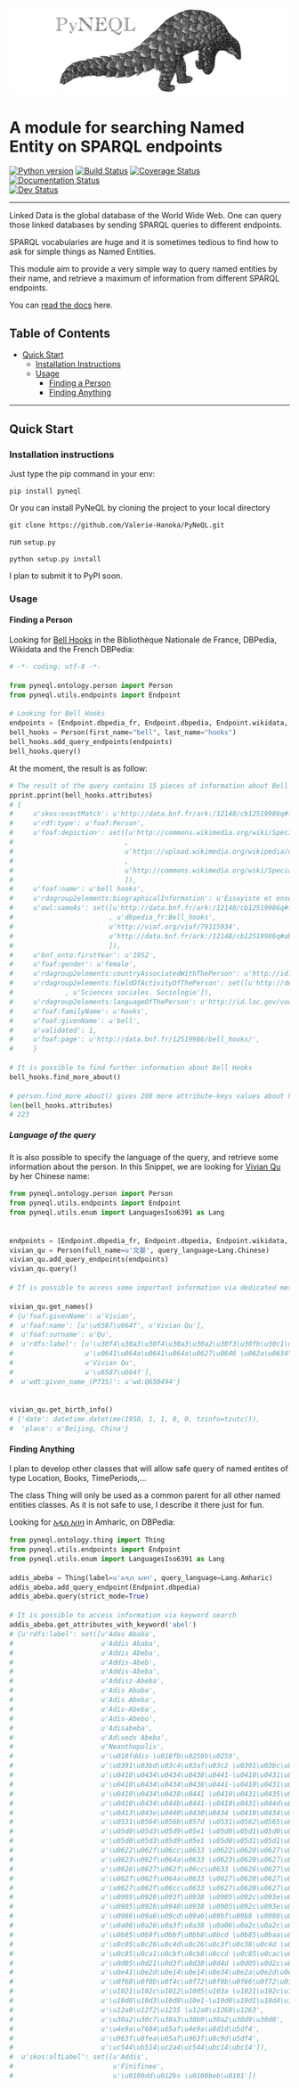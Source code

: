 ![PyNeQL](https://github.com/Valerie-Hanoka/PyNeQL/blob/master/illustration.png)


A module for searching Named Entity on SPARQL endpoints
===========================================================

[![Python version](https://img.shields.io/badge/python-2.7%2C%203.6-ff69b4.svg)](https://img.shields.io/badge/python-2.7%2C%203.6-ff69b4.svg)
[![Build Status](https://travis-ci.org/Valerie-Hanoka/PyNeQL.svg?branch=master)](https://travis-ci.org/Valerie-Hanoka/PyNeQL)
[![Coverage Status](https://coveralls.io/repos/github/Valerie-Hanoka/PyNeQL/badge.svg?branch=master)](https://coveralls.io/github/Valerie-Hanoka/PyNeQL?branch=master)
[![Documentation Status](https://readthedocs.org/projects/pyneql/badge/?version=latest)](http://pyneql.readthedocs.io/en/latest/?badge=latest)               
[![Dev Status](https://img.shields.io/badge/status-development%20%C2%AF%5C__(%E3%83%84)__%2F%C2%AF-lightgrey.svg)](https://img.shields.io/badge/status-development%20%C2%AF%5C__(%E3%83%84)__%2F%C2%AF-lightgrey.svg)

---------------


Linked Data is the global database of the World Wide Web.
One can query those linked databases by sending SPARQL queries to different endpoints.

SPARQL vocabularies are huge and it is sometimes tedious to find how to ask for simple
things as Named Entities.

This module aim to provide a very simple way to query named entities by their name, and retrieve
a maximum of information from different SPARQL endpoints.

You can [read the docs](https://pyneql.readthedocs.io/) here.

Table of Contents
-----------------  

- [Quick Start](#quick-start)
    - [Installation Instructions](#installation-instructions)
    - [Usage](#usage)
        - [Finding a Person](#finding-person)
        - [Finding Anything](#finding-anything)

-----------

## Quick Start
<div id='quick-start'/>


### Installation instructions
<div id='installation-instructions'/>

Just type the pip command in your env:

    pip install pyneql


Or you can install PyNeQL by cloning the project to your local directory

    git clone https://github.com/Valerie-Hanoka/PyNeQL.git

run `setup.py` 

    python setup.py install


I plan to submit it to PyPI soon.


### Usage
<div id='usage'/>


#### Finding a Person
<div id='finding-person'/>

Looking for [Bell Hooks](https://fr.wikipedia.org/wiki/Bell_hooks) in the Bibliothèque Nationale de France, DBPedia, Wikidata and the French DBPedia:

```python
# -*- coding: utf-8 -*-

from pyneql.ontology.person import Person
from pyneql.utils.endpoints import Endpoint

# Looking for Bell Hooks
endpoints = [Endpoint.dbpedia_fr, Endpoint.dbpedia, Endpoint.wikidata, Endpoint.bnf]
bell_hooks = Person(first_name="bell", last_name="hooks")
bell_hooks.add_query_endpoints(endpoints)
bell_hooks.query()
```

At the moment, the result is as follow:

```python
# The result of the query contains 15 pieces of information about Bell Hooks.
pprint.pprint(bell_hooks.attributes)
# {
#     u'skos:exactMatch': u'http://data.bnf.fr/ark:/12148/cb12519986q#foaf:Person',
#     u'rdf:type': u'foaf:Person',
#     u'foaf:depiction': set([u'http://commons.wikimedia.org/wiki/Special:FilePath/Bellhooks.jpg?width=300'
#                            ,
#                            u'https://upload.wikimedia.org/wikipedia/commons/7/7b/Bellhooks.jpg'
#                            ,
#                            u'http://commons.wikimedia.org/wiki/Special:FilePath/Bellhooks.jpg'
#                            ]),
#     u'foaf:name': u'bell hooks',
#     u'rdagroup2elements:biographicalInformation': u'Essayiste et enseignante. - Militante f\xe9minisme et contre la s\xe9gragation raciale. - Fondatrice, en 2014, du bell hooks Institute, Berea College (Ky., \xc9tats-Unis). - Pseudonyme de Gloria Jean Watkins',
#     u'owl:sameAs': set([u'http://data.bnf.fr/ark:/12148/cb12519986q#foaf:Person'
#                        , u'dbpedia_fr:Bell_hooks',
#                        u'http://viaf.org/viaf/79115934',
#                        u'http://data.bnf.fr/ark:/12148/cb12519986q#about'
#                        ]),
#     u'bnf_onto:firstYear': u'1952',
#     u'foaf:gender': u'female',
#     u'rdagroup2elements:countryAssociatedWithThePerson': u'http://id.loc.gov/vocabulary/countries/xxu',
#     u'rdagroup2elements:fieldOfActivityOfThePerson': set([u'http://dewey.info/class/300/'
#             , u'Sciences sociales. Sociologie']),
#     u'rdagroup2elements:languageOfThePerson': u'http://id.loc.gov/vocabulary/iso639-2/eng',
#     u'foaf:familyName': u'hooks',
#     u'foaf:givenName': u'bell',
#     u'validated': 1,
#     u'foaf:page': u'http://data.bnf.fr/12519986/bell_hooks/',
#     }

# It is possible to find further information about Bell Hooks
bell_hooks.find_more_about()

# person.find_more_about() gives 208 more attribute-keys values about her:
len(bell_hooks.attributes)
# 223
```

##### Language of the query

It is also possible to specify the language of the query, 
and retrieve some information about the person. In this Snippet, we are looking 
for [Vivian Qu](https://en.wikipedia.org/wiki/Vivian_Qu) by her Chinese name:


```python 
from pyneql.ontology.person import Person
from pyneql.utils.endpoints import Endpoint
from pyneql.utils.enum import LanguagesIso6391 as Lang


endpoints = [Endpoint.dbpedia_fr, Endpoint.dbpedia, Endpoint.wikidata, Endpoint.bnf]
vivian_qu = Person(full_name=u'文晏', query_language=Lang.Chinese)
vivian_qu.add_query_endpoints(endpoints)
vivian_qu.query()

# If is possible to access some important information via dedicated methods

vivian_qu.get_names()
# {u'foaf:givenName': u'Vivian',
#  u'foaf:name': [u'\u6587\u664f', u'Vivian Qu'],
#  u'foaf:surname': u'Qu',
#  u'rdfs:label': [u'\u30f4\u30a3\u30f4\u30a3\u30a2\u30f3\u30fb\u30c1\u30e5\u30a4',
#                  u'\u0641\u064a\u0641\u064a\u0627\u0646 \u062a\u0634\u0648',
#                  u'Vivian Qu',
#                  u'\u6587\u664f'],
#  u'wdt:given_name_(P735)': u'wd:Q650494'}


vivian_qu.get_birth_info()
# {'date': datetime.datetime(1950, 1, 1, 0, 0, tzinfo=tzutc()),
#  'place': u'Beijing, China'}
```


#### Finding Anything
<div id='finding-anything'/>

I plan to develop other classes that will allow safe query of named entites of type 
Location, Books, TimePeriods,...

The class Thing will only be used as a common parent for all other named entities classes. 
As it is not safe to use, I describe it there just for fun.


Looking for [አዲስ አበባ](https://en.wikipedia.org/wiki/Addis_Ababa) in Amharic, on DBPedia:

```python
from pyneql.ontology.thing import Thing
from pyneql.utils.endpoints import Endpoint
from pyneql.utils.enum import LanguagesIso6391 as Lang

addis_abeba = Thing(label=u'አዲስ አበባ', query_language=Lang.Amharic)
addis_abeba.add_query_endpoint(Endpoint.dbpedia)
addis_abeba.query(strict_mode=True)

# It is possible to access information via keyword search
addis_abeba.get_attributes_with_keyword('abel')
# {u'rdfs:label': set([u'Adas Ababa',
#                      u'Addis Ababa',
#                      u'Addis Abeba',
#                      u'Addis-Abeb',
#                      u'Addis-Abeba',
#                      u'Addisz-Abeba',
#                      u'Adis Ababa',
#                      u'Adis Abeba',
#                      u'Adis-Abeba',
#                      u'Adis-Abebo',
#                      u'Adisabeba',
#                      u'Ad\xeds Abeba',
#                      u'Neanthopolis',
#                      u'\u018fddis-\u018fb\u0259b\u0259',
#                      u'\u0391\u03bd\u03c4\u03af\u03c2 \u0391\u03bc\u03c0\u03ad\u03bc\u03c0\u03b1',
#                      u'\u0410\u0434\u0434\u0438\u0441-\u0410\u0431\u0435\u0431\xe6',
#                      u'\u0410\u0434\u0434\u0438\u0441-\u0410\u0431\u0435\u0431\u0430',
#                      u'\u0410\u0434\u0438\u0441 \u0410\u0431\u0435\u0431\u0430',
#                      u'\u0410\u0434\u044b\u0441-\u0410\u0431\u044d\u0431\u0430',
#                      u'\u0413\u043e\u0440\u0430\u0434 \u0410\u0434\u044b\u0441-\u0410\u0431\u0435\u0431\u0430',
#                      u'\u0531\u0564\u056b\u057d \u0531\u0562\u0565\u0562\u0561',
#                      u'\u05d0\u05d3\u05d9\u05e1 \u05d0\u05d1\u05d0\u05d1\u05d0',
#                      u'\u05d0\u05d3\u05d9\u05e1 \u05d0\u05d1\u05d1\u05d4',
#                      u'\u0622\u062f\u06cc\u0633 \u0622\u0628\u0627\u0628\u0627',
#                      u'\u0623\u062f\u064a\u0633 \u0623\u0628\u0627\u0628\u0627',
#                      u'\u0626\u0627\u062f\u06cc\u0633 \u0626\u0627\u0628\u0627\u0628\u0627',
#                      u'\u0627\u062f\u064a\u0633 \u0627\u0628\u0627\u0628\u0627',
#                      u'\u0627\u062f\u06cc\u0633 \u0627\u0628\u0627\u0628\u0627',
#                      u'\u0905\u0926\u093f\u0938 \u0905\u092c\u093e\u092c\u093e',
#                      u'\u0905\u0926\u0940\u0938 \u0905\u092c\u093e\u092c\u093e',
#                      u'\u0986\u09a6\u09cd\u09a6\u09bf\u09b8 \u0986\u09ac\u09be\u09ac\u09be',
#                      u'\u0a06\u0a26\u0a3f\u0a38 \u0a06\u0a2c\u0a2c\u0a3e',
#                      u'\u0b85\u0b9f\u0bbf\u0bb8\u0bcd \u0b85\u0baa\u0bbe\u0baa\u0bbe',
#                      u'\u0c05\u0c26\u0c4d\u0c26\u0c3f\u0c38\u0c4d \u0c05\u0c2c\u0c3e\u0c2c\u0c3e',
#                      u'\u0c85\u0ca1\u0cbf\u0cb8\u0ccd \u0c85\u0cac\u0cbe\u0cac',
#                      u'\u0d05\u0d21\u0d3f\u0d38\u0d4d \u0d05\u0d2c\u0d46\u0d2c',
#                      u'\u0e41\u0e2d\u0e14\u0e14\u0e34\u0e2a\u0e2d\u0e32\u0e1a\u0e32\u0e1a\u0e32',
#                      u'\u0f68\u0f0b\u0f4c\u0f72\u0f0b\u0f66\u0f72\u0f0b\u0f68\u0f0b\u0f56\u0f0b\u0f56\u0f0d',
#                      u'\u1021\u102c\u1012\u1005\u103a \u1021\u102c\u1018\u102c\u1018\u102c\u1019\u103c\u102d\u102f\u1037',
#                      u'\u10d0\u10d3\u10d8\u10e1-\u10d0\u10d1\u10d4\u10d1\u10d0',
#                      u'\u12a0\u12f2\u1235 \u12a0\u1260\u1263',
#                      u'\u30a2\u30c7\u30a3\u30b9\u30a2\u30d9\u30d0',
#                      u'\u4e9a\u7684\u65af\u4e9a\u8d1d\u5df4',
#                      u'\u963f\u8fea\u65af\u963f\u8c9d\u5df4',
#                      u'\uc544\ub514\uc2a4\uc544\ubc14\ubc14']),
#  u'skos:altLabel': set([u'Addis',
#                         u'Finifinee',
#                         u'\u0100dd\u012bs \u0100beb\u0101'])

```




